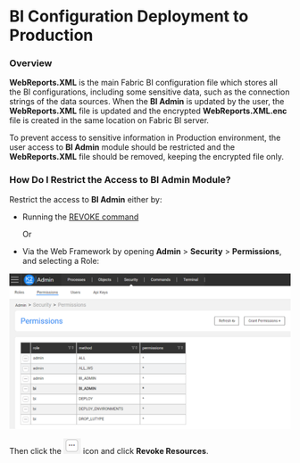 # BI Configuration Deployment to Production

### Overview

**WebReports.XML** is the main Fabric BI configuration file which stores all the BI configurations, including  some sensitive data, such as the connection strings of the data sources. When the **BI Admin** is updated by the user, the **WebReports.XML** file is updated and the encrypted **WebReports.XML.enc** file is created in the same location on Fabric BI server.

To prevent access to sensitive information in Production environment, the user access to **BI Admin** module should be restricted and the **WebReports.XML** file should be removed, keeping the encrypted file only.

### How Do I Restrict the Access to BI Admin Module?

Restrict the access to **BI Admin** either by:

* Running the [REVOKE command](/articles/17_fabric_credentials/02_fabric_credentials_commands.md#additional-commands)

  Or

* Via the Web Framework by opening **Admin** > **Security** > **Permissions**, and selecting a Role:

<img src="images/permissions_setup_2.PNG" alt="image" />

Then click the <img src="images/dots_icon.PNG" alt="image" /> icon and click **Revoke Resources**.

